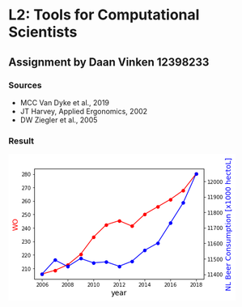 # L2: Tools for Computational Scientists #
## Assignment by Daan Vinken 12398233 ##

### Sources ###
* MCC Van Dyke et al., 2019
* JT Harvey, Applied Ergonomics, 2002
* DW Ziegler et al., 2005

### Result ###
![Plot](download.png)